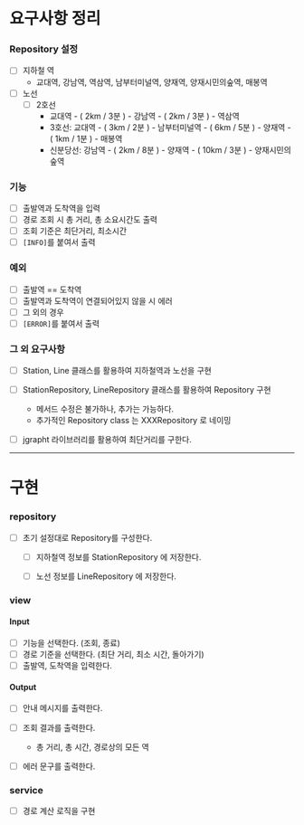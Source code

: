 # 요구사항 정리

### Repository 설정

- [ ] 지하철 역
  - 교대역, 강남역, 역삼역, 남부터미널역, 양재역, 양재시민의숲역, 매봉역
- [ ] 노선
  - [ ] 2호선
    - 교대역 - ( 2km / 3분 ) - 강남역 - ( 2km / 3분 ) - 역삼역
    - 3호선: 교대역 - ( 3km / 2분 ) - 남부터미널역 - ( 6km / 5분 ) - 양재역 - ( 1km / 1분 ) - 매봉역
    - 신분당선: 강남역 - ( 2km / 8분 ) - 양재역 - ( 10km / 3분 ) - 양재시민의숲역

### 기능

- [ ] 출발역과 도착역을 입력
- [ ] 경로 조회 시 총 거리, 총 소요시간도 출력
- [ ] 조회 기준은 최단거리, 최소시간
- [ ] `[INFO]`를 붙여서 출력

### 예외
- [ ] 출발역 == 도착역
- [ ] 출발역과 도착역이 연결되어있지 않을 시 에러
- [ ] 그 외의 경우
- [ ] `[ERROR]`를 붙여서 출력

### 그 외 요구사항
- [ ] Station, Line 클래스를 활용하여 지하철역과 노선을 구현
- [ ] StationRepository, LineRepository 클래스를 활용하여 Repository 구현
  - 메서드 수정은 불가하나, 추가는 가능하다.
  - 추가적인 Repository class 는 XXXRepository 로 네이밍  
- [ ] jgrapht 라이브러리를 활용하여 최단거리를 구한다.


---


# 구현

### repository

- [ ] 초기 설정대로 Repository를 구성한다.
  - [ ] 지하철역 정보를 StationRepository 에 저장한다.
  - [ ] 노선 정보를 LineRepository 에 저장한다.


### view

#### Input
- [ ] 기능을 선택한다. (조회, 종료)
- [ ] 경로 기준을 선택한다. (최단 거리, 최소 시간, 돌아가기)
- [ ] 출발역, 도착역을 입력한다.

#### Output
- [ ] 안내 메시지를 출력한다.
- [ ] 조회 결과를 출력한다.
  - 총 거리, 총 시간, 경로상의 모든 역
- [ ] 에러 문구를 출력한다.


### service
- [ ] 경로 계산 로직을 구현